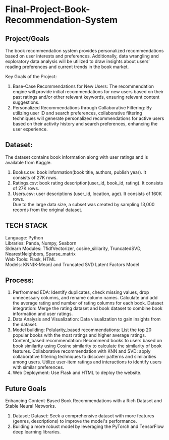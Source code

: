 # Final-Project-Book-Recommendation-System

## Project/Goals
The book recommendation system provides personalized recommendations based on user interests and preferences. Additionally, data wrangling and exploratory data analysis will be utilized to draw insights about users’ reading preferences and current trends in the book market.

Key Goals of the Project:
1. Base-Case Recommendations for New Users: The recommendation engine will provide initial recommendations for new users based on their past ratings and/or other relevant keywords, ensuring relevant content suggestions.
2. Personalized Recommendations through Collaborative Filtering: By utilizing user ID and search preferences, collaborative filtering techniques will generate personalized recommendations for active users based on their activity history and search preferences, enhancing the user experience.
## Dataset:
The dataset contains book information along with user ratings and is available from Kaggle.
1. Books.csv: book information(book title, authors, publish year). It consists of 27K rows.
2. Ratings.csv: book rating description(user_id, book_id, rating). It consists of 27K rows.
3. Users.csv: user descriptions (user_id, location, age). It consists of 160K rows.         
Due to the large data size, a subset was created by sampling 13,000 records from the original dataset.
## TECH STACK
Language: Python    
Libraries: Panda, Numpy, Seaborn    
Sklearn Modules: TfidfVectorizer, cosine_sililarity, TruncatedSVD, NearestNeighbors, Sparse_matrix    
Web Tools: Flask, HTML    
Models: KNN(K-Mean) and Truncated SVD Latent Factors Model
   
## Process:
1. Perfrommed EDA:
   Identify duplicates, check missing values, drop unnecessary columns, and rename column names.
   Calculate and add the average rating and number of rating columns for each book.
   Dataset integration: Merge the rating dataset and book dataset to combine book information and user ratings.
2. Data Analysis and Visualization: Data visualization to gain insights from the dataset.
3. Model building:
   Polularity_based recommendations: List the top 20 popular books with the most ratings and higher average ratings.
   Content_based recommendation: Recommend books to users based on book similarity using Cosine similarity to calculate the similarity of book features.
   Collaborative recommendation with KNN and SVD: apply collaborative filtering techniques to discover patterns and similarities among users. Utilize user-item ratings and interactions to identify users with similar preferences.
4. Web Deployment: Use Flask and HTML to deploy the website.
## Future Goals
Enhancing Content-Based Book Recommendations with a Rich Dataset and Stable Neural Networks.
1. Dataset: Dataset: Seek a comprehensive dataset with more features (genres, descriptions) to improve the model's performance.
2. Building a more robust model by leveraging the PyTorch and TensorFlow deep learning libraries.

